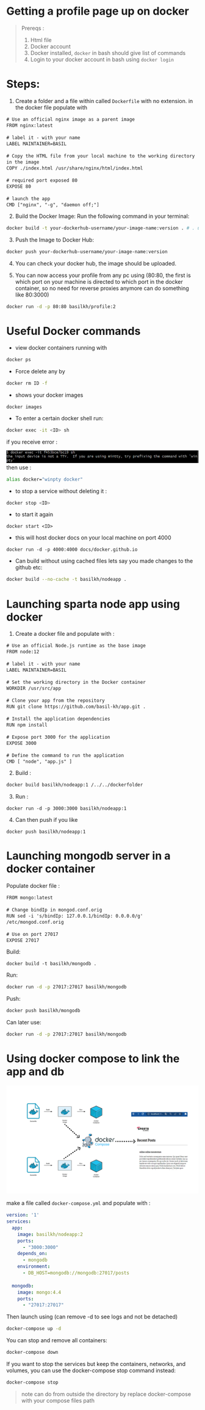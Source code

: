 # Getting a profile page up on docker

>Prereqs : 
>1. Html file
>2. Docker account
>3. Docker installed,  `docker` in bash should give list of commands
>4. Login to your docker account in bash using `docker login`
# Steps:

1. Create a folder and a file within called `Dockerfile` with no extension. in the docker file populate with 
```docker
# Use an official nginx image as a parent image
FROM nginx:latest

# label it - with your name
LABEL MAINTAINER=BASIL

# Copy the HTML file from your local machine to the working directory in the image
COPY ./index.html /usr/share/nginx/html/index.html

# required port exposed 80 
EXPOSE 80

# launch the app
CMD ["nginx", "-g", "daemon off;"]
```
2. Build the Docker Image: Run the following command in your terminal:
```bash
docker build -t your-dockerhub-username/your-image-name:version . # . used if you are already in the dockerfile directory, otherwise specify path
```
3. Push the Image to Docker Hub: 
```bash
docker push your-dockerhub-username/your-image-name:version
```
4. You can check your docker hub, the image should be uploaded.

5. You can now access your profile from any pc using (80:80, the first is which port on your machine is directed to which port in the docker container, so no need for reverse proxies anymore can do something like 80:3000)
```bash
docker run -d -p 80:80 basilkh/profile:2
```
# Useful Docker commands

- view docker containers running with 
```bash
docker ps
```
- Force delete any by
```bash
docker rm ID -f
```

- shows your docker images
```
docker images
```

- To enter a certain docker shell run:

```bash
docker exec -it <ID> sh
```
if you receive error : 

![Alt text](imgs-docker/error.png)
then use :
```bash
alias docker="winpty docker"
```

- to stop a service without deleting it : 
```bash
docker stop <ID>
```
- to start it again 
```
docker start <ID>
```
- this will host docker docs on your local machine on port 4000 
```
docker run -d -p 4000:4000 docs/docker.github.io
```

- Can build without using cached files lets say you made changes to the github etc: 
```bash
docker build --no-cache -t basilkh/nodeapp .
```
# Launching sparta node app using docker 
1. Create a docker file and populate with : 
```docker
# Use an official Node.js runtime as the base image
FROM node:12

# label it - with your name
LABEL MAINTAINER=BASIL

# Set the working directory in the Docker container
WORKDIR /usr/src/app

# Clone your app from the repository
RUN git clone https://github.com/basil-kh/app.git .

# Install the application dependencies
RUN npm install

# Expose port 3000 for the application
EXPOSE 3000

# Define the command to run the application
CMD [ "node", "app.js" ]
```
2. Build :
```bash
docker build basilkh/nodeapp:1 /../../dockerfolder
```
3. Run :

```
docker run -d -p 3000:3000 basilkh/nodeapp:1
```
4. Can then push if you like
```
docker push basilkh/nodeapp:1
```

# Launching mongodb server in a docker container



 Populate docker file : 

 ```docker
FROM mongo:latest

# Change bindIp in mongod.conf.orig
RUN sed -i 's/bindIp: 127.0.0.1/bindIp: 0.0.0.0/g' /etc/mongod.conf.orig

# Use on port 27017
EXPOSE 27017
 ```

Build:
```
docker build -t basilkh/mongodb .
```

Run:
```bash
docker run -d -p 27017:27017 basilkh/mongodb
```

Push:
```bash
docker push basilkh/mongodb
```

Can later use:
```bash
docker run -d -p 27017:27017 basilkh/mongodb
```

# Using docker compose to link the app and db
![Alt text](<imgs-docker/dockercompose diag.png>)


make a file called `docker-compose.yml` and populate with :

```yaml
version: '1'
services:
  app:
    image: basilkh/nodeapp:2
    ports:
      - "3000:3000"
    depends_on:
      - mongodb
    environment:
      - DB_HOST=mongodb://mongodb:27017/posts

  mongodb:
    image: mongo:4.4
    ports:
      - "27017:27017"
```

Then launch using (can remove -d to see logs and not be detached)
```bash
docker-compose up -d
```

You can stop and remove all containers:
```bash
docker-compose down
```

If you want to stop the services but keep the containers, networks, and volumes, you can use the docker-compose stop command instead:

```bash
docker-compose stop
```

>note can do from outside the directory by replace docker-compose with your compose files path